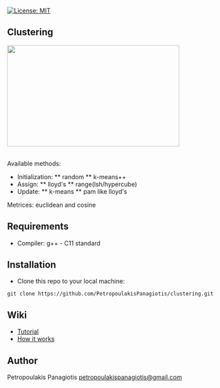 [![License: MIT](https://img.shields.io/badge/License-MIT-yellow.svg)](https://opensource.org/licenses/MIT)
## Clustering
<p align="left">
<img src="https://cssanalytics.files.wordpress.com/2013/11/cluster-image.png" width="400px" height="235px"> <br /> <br />
</p>

Available methods: 
* Initialization:
** random
** k-means++
* Assign: 
** lloyd's
** range(lsh/hypercube)
* Update: 
** k-means
** pam like lloyd's <br />

Metrices: euclidean and cosine

## Requirements
* Compiler: g++ - C11 standard

## Installation
* Clone this repo to your local machine: 
```
git clone https://github.com/PetropoulakisPanagiotis/clustering.git
```
## Wiki
* [Tutorial](https://github.com/PetropoulakisPanagiotis/neighbors-problem/wiki/Tutorial)
* [How it works](https://github.com/PetropoulakisPanagiotis/neighbors-problem/wiki/How-it-works)

## Author
Petropoulakis Panagiotis petropoulakispanagiotis@gmail.com
